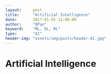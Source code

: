 ```yaml
---
layout:     post
title:      "Artificial Intelligence"
date:       2017-01-01 12:00:00
author:     "QPan"
keyword:    "ML, DL, RL"
type:       "AI"
header-img: "assets/img/posts/header-AI.jpg"
---
```


# [](#header-1)Artificial Intelligence

